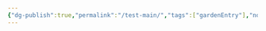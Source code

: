 ```yaml
---
{"dg-publish":true,"permalink":"/test-main/","tags":["gardenEntry"],"noteIcon":"default"}
---
```


<!DOCTYPE html>
<html lang="en">
<head>
    <meta charset="UTF-8">
    <meta name="viewport" content="width=device-width, initial-scale=1.0">
    <title>My Digital Garden</title>
    <style>
        :root {
            /* Modern, vibrant color scheme */
            --primary-color: #6366f1;
            --primary-light: #818cf8;
            --primary-dark: #4f46e5;
            --secondary-color: #10b981;
            --accent-color: #f59e0b;
            --dark-color: #1f2937;
            --light-color: #f3f4f6;
            --card-bg: #ffffff;
            --card-shadow: 0 10px 15px -3px rgba(0, 0, 0, 0.1), 0 4px 6px -2px rgba(0, 0, 0, 0.05);
            --border-radius: 12px;
            --transition: all 0.3s cubic-bezier(0.25, 0.8, 0.25, 1);
        }

        body {
            font-family: 'Inter', system-ui, -apple-system, sans-serif;
            line-height: 1.7;
            color: var(--dark-color);
            background-color: var(--light-color);
            margin: 0;
            padding: 0;
            background-image: 
                radial-gradient(circle at 85% 15%, rgba(99, 102, 241, 0.1) 0%, transparent 40%),
                radial-gradient(circle at 15% 85%, rgba(16, 185, 129, 0.1) 0%, transparent 40%);
            background-attachment: fixed;
            overflow-x: hidden;
        }

        .container {
            max-width: 1400px;
            margin: 0 auto;
            padding: 2rem;
        }

        /* Header Section with parallax effect */
        .header {
            position: relative;
            min-height: 250px;
            display: flex;
            flex-direction: column;
            justify-content: center;
            align-items: center;
            text-align: center;
            padding: 3rem 2rem;
            margin-bottom: 3rem;
            overflow: hidden;
            border-radius: var(--border-radius);
            background: linear-gradient(135deg, var(--primary-light) 0%, var(--primary-dark) 100%);
            color: white;
            box-shadow: var(--card-shadow);
        }

        .header-content {
            position: relative;
            z-index: 2;
            max-width: 800px;
        }

        .header h1 {
            font-size: 3rem;
            margin-bottom: 1rem;
            font-weight: 800;
            background: linear-gradient(to right, #ffffff, #e0e7ff);
            -webkit-background-clip: text;
            -webkit-text-fill-color: transparent;
            letter-spacing: -0.025em;
        }

        .header p {
            font-size: 1.2rem;
            max-width: 600px;
            margin: 0 auto;
            opacity: 0.9;
        }

        .header-shapes {
            position: absolute;
            top: 0;
            left: 0;
            width: 100%;
            height: 100%;
            z-index: 1;
            overflow: hidden;
        }

        .shape {
            position: absolute;
            border-radius: 50%;
            background: rgba(255, 255, 255, 0.1);
        }

        .shape-1 {
            width: 150px;
            height: 150px;
            top: -20px;
            left: 10%;
        }

        .shape-2 {
            width: 100px;
            height: 100px;
            bottom: 20px;
            right: 15%;
        }

        .shape-3 {
            width: 120px;
            height: 120px;
            top: 30%;
            right: 5%;
        }

        /* Modern Search Box */
        .search-container {
            position: relative;
            margin: 0 auto 3rem;
            max-width: 700px;
        }

        .search-box {
            width: 100%;
            padding: 1.2rem 1.5rem 1.2rem 3.5rem;
            font-size: 1.1rem;
            border: none;
            border-radius: 50px;
            background-color: white;
            box-shadow: 0 4px 12px rgba(0, 0, 0, 0.08);
            outline: none;
            transition: var(--transition);
        }

        .search-box:focus {
            box-shadow: 0 0 0 3px rgba(99, 102, 241, 0.3), 0 4px 12px rgba(0, 0, 0, 0.08);
        }

        .search-icon {
            position: absolute;
            left: 1.5rem;
            top: 50%;
            transform: translateY(-50%);
            color: #6b7280;
            pointer-events: none;
        }

        /* Dashboard Layout */
        .dashboard {
            display: grid;
            grid-template-columns: 1fr 350px;
            gap: 2rem;
        }

        .main-content {
            display: grid;
            gap: 2rem;
        }

        .sidebar {
            display: flex;
            flex-direction: column;
            gap: 2rem;
        }

        /* Hub Section Styling */
        .hub-section {
            position: relative;
            background-color: white;
            border-radius: var(--border-radius);
            box-shadow: var(--card-shadow);
            padding: 1.5rem;
            transition: var(--transition);
            overflow: hidden;
        }

        .hub-section:hover {
            transform: translateY(-5px);
            box-shadow: 0 20px 25px -5px rgba(0, 0, 0, 0.1), 0 10px 10px -5px rgba(0, 0, 0, 0.04);
        }

        .hub-header {
            display: flex;
            justify-content: space-between;
            align-items: center;
            margin-bottom: 1.5rem;
        }

        .hub-header h2 {
            margin: 0;
            font-size: 1.5rem;
            color: var(--dark-color);
            font-weight: 700;
        }

        .hub-content {
            position: relative;
            z-index: 2;
        }

        /* Project Hub Styling */
        .project-hub {
            border-top: 4px solid var(--primary-color);
        }

        .projects-grid {
            display: grid;
            grid-template-columns: repeat(auto-fill, minmax(200px, 1fr));
            gap: 1rem;
        }

        .project-card {
            background-color: #f9fafb;
            border-radius: 8px;
            padding: 1.2rem;
            transition: var(--transition);
            cursor: pointer;
            position: relative;
            overflow: hidden;
            border: 1px solid #e5e7eb;
        }

        .project-card:hover {
            background-color: #f3f4f6;
            border-color: #d1d5db;
        }

        .project-card h4 {
            margin-top: 0;
            margin-bottom: 0.5rem;
            font-size: 1rem;
            color: var(--dark-color);
        }

        .project-card p {
            margin: 0;
            font-size: 0.85rem;
            color: #6b7280;
        }

        .project-status {
            position: absolute;
            top: 0.5rem;
            right: 0.5rem;
            width: 10px;
            height: 10px;
            border-radius: 50%;
        }

        .status-active {
            background-color: #10b981;
        }

        .status-paused {
            background-color: #f59e0b;
        }

        .status-completed {
            background-color: #6366f1;
        }

        /* Knowledge Hub Styling */
        .knowledge-hub {
            border-top: 4px solid var(--secondary-color);
        }

        .knowledge-grid {
            display: grid;
            grid-template-columns: repeat(3, 1fr);
            gap: 1rem;
        }

        .knowledge-card {
            display: flex;
            flex-direction: column;
            justify-content: center;
            align-items: center;
            background-color: #f9fafb;
            border-radius: 8px;
            padding: 2rem 1rem;
            text-align: center;
            transition: var(--transition);
            cursor: pointer;
            border: 1px solid #e5e7eb;
        }

        .knowledge-card:hover {
            background-color: #f3f4f6;
            border-color: #d1d5db;
        }

        .knowledge-icon {
            font-size: 2rem;
            margin-bottom: 1rem;
            color: var(--secondary-color);
        }

        .knowledge-card h4 {
            margin: 0;
            font-size: 1rem;
            color: var(--dark-color);
        }

        /* Music Hub Styling */
        .music-hub {
            border-top: 4px solid var(--accent-color);
        }

        .music-scroll {
            position: relative;
            display: flex;
            overflow-x: auto;
            gap: 1rem;
            padding: 0.5rem 0;
            scrollbar-width: thin;
            scrollbar-color: var(--accent-color) #f1f1f1;
        }

        .music-scroll::-webkit-scrollbar {
            height: 5px;
        }

        .music-scroll::-webkit-scrollbar-track {
            background: #f1f1f1;
            border-radius: 10px;
        }

        .music-scroll::-webkit-scrollbar-thumb {
            background: var(--accent-color);
            border-radius: 10px;
        }

        .album-card {
            flex: 0 0 auto;
            width: 120px;
            text-align: center;
            transition: var(--transition);
            cursor: pointer;
        }

        .album-card:hover {
            transform: translateY(-5px);
        }

        .album-art {
            width: 120px;
            height: 120px;
            object-fit: cover;
            border-radius: 8px;
            box-shadow: 0 4px 8px rgba(0, 0, 0, 0.1);
            margin-bottom: 0.5rem;
        }

        .album-name {
            font-size: 0.85rem;
            color: var(--dark-color);
            white-space: nowrap;
            overflow: hidden;
            text-overflow: ellipsis;
            margin: 0.5rem 0 0.25rem;
        }

        .artist-name {
            font-size: 0.75rem;
            color: #6b7280;
            white-space: nowrap;
            overflow: hidden;
            text-overflow: ellipsis;
            margin: 0;
        }

        /* Thought Map Styling */
        .thought-map {
            position: relative;
            min-height: 300px;
            display: flex;
            justify-content: center;
            align-items: center;
            background-color: white;
            border-radius: var(--border-radius);
            box-shadow: var(--card-shadow);
            padding: 1.5rem;
            transition: var(--transition);
            overflow: hidden;
            border-top: 4px solid #8b5cf6;
        }

        .thought-map:hover {
            transform: translateY(-5px);
            box-shadow: 0 20px 25px -5px rgba(0, 0, 0, 0.1), 0 10px 10px -5px rgba(0, 0, 0, 0.04);
        }

        .map-container {
            width: 100%;
            height: 300px;
            position: relative;
        }

        .node {
            position: absolute;
            width: 60px;
            height: 60px;
            border-radius: 50%;
            background-color: #8b5cf6;
            color: white;
            display: flex;
            justify-content: center;
            align-items: center;
            font-size: 1.5rem;
            cursor: pointer;
            z-index: 2;
            transition: var(--transition);
            box-shadow: 0 4px 6px rgba(0, 0, 0, 0.1);
        }

        .node:hover {
            transform: scale(1.1);
            box-shadow: 0 6px 8px rgba(0, 0, 0, 0.15);
        }

        .node-1 {
            top: 50%;
            left: 50%;
            transform: translate(-50%, -50%);
            background-color: #8b5cf6;
            width: 80px;
            height: 80px;
        }

        .node-2 {
            top: 20%;
            left: 30%;
            background-color: #ec4899;
        }

        .node-3 {
            top: 70%;
            left: 25%;
            background-color: #10b981;
        }

        .node-4 {
            top: 30%;
            left: 70%;
            background-color: #f59e0b;
        }

        .node-5 {
            top: 65%;
            left: 75%;
            background-color: #3b82f6;
        }

        .connector {
            position: absolute;
            background-color: #e5e7eb;
            height: 2px;
            transform-origin: left center;
            z-index: 1;
        }

        /* Sidebar Widgets */
        .widget {
            background-color: white;
            border-radius: var(--border-radius);
            box-shadow: var(--card-shadow);
            padding: 1.5rem;
            transition: var(--transition);
        }

        .widget:hover {
            transform: translateY(-3px);
            box-shadow: 0 10px 15px -3px rgba(0, 0, 0, 0.1), 0 4px 6px -2px rgba(0, 0, 0, 0.05);
        }

        .widget-header {
            display: flex;
            justify-content: space-between;
            align-items: center;
            margin-bottom: 1rem;
        }

        .widget-header h3 {
            margin: 0;
            font-size: 1.2rem;
            color: var(--dark-color);
            font-weight: 600;
        }

        /* Random Note Widget */
        .random-note-widget {
            border-left: 4px solid #8b5cf6;
        }

        .random-note-content {
            font-size: 0.95rem;
            line-height: 1.6;
            color: #4b5563;
            margin-bottom: 1rem;
            font-style: italic;
        }

        .random-note-btn {
            background-color: #8b5cf6;
            color: white;
            border: none;
            padding: 0.6rem 1.2rem;
            border-radius: 6px;
            cursor: pointer;
            font-size: 0.9rem;
            transition: var(--transition);
            display: block;
            width: 100%;
        }

        .random-note-btn:hover {
            background-color: #7c3aed;
        }

        /* Recent Activity Widget */
        .recent-activity-widget {
            border-left: 4px solid #3b82f6;
        }

        .activity-list {
            list-style: none;
            padding: 0;
            margin: 0;
        }

        .activity-item {
            padding: 0.8rem 0;
            border-bottom: 1px solid #e5e7eb;
            font-size: 0.9rem;
        }

        .activity-item:last-child {
            border-bottom: none;
            padding-bottom: 0;
        }

        .activity-title {
            color: var(--dark-color);
            font-weight: 500;
            margin: 0 0 0.3rem;
            display: block;
        }

        .activity-meta {
            color: #6b7280;
            font-size: 0.8rem;
        }

        /* Quick Actions Widget */
        .quick-actions-widget {
            border-left: 4px solid #ef4444;
        }

        .actions-grid {
            display: grid;
            grid-template-columns: repeat(2, 1fr);
            gap: 0.8rem;
        }

        .action-btn {
            background-color: #f3f4f6;
            border: 1px solid #e5e7eb;
            border-radius: 6px;
            padding: 0.8rem;
            display: flex;
            flex-direction: column;
            align-items: center;
            justify-content: center;
            text-align: center;
            cursor: pointer;
            transition: var(--transition);
        }

        .action-btn:hover {
            background-color: #e5e7eb;
            border-color: #d1d5db;
        }

        .action-icon {
            font-size: 1.5rem;
            margin-bottom: 0.5rem;
            color: #ef4444;
        }

        .action-label {
            font-size: 0.8rem;
            color: var(--dark-color);
            margin: 0;
        }

        /* Footer */
        .footer {
            text-align: center;
            margin-top: 3rem;
            padding-top: 1.5rem;
            border-top: 1px solid #e5e7eb;
            color: #6b7280;
            font-size: 0.9rem;
        }

        /* Responsive Design */
        @media (max-width: 1024px) {
            .dashboard {
                grid-template-columns: 1fr;
            }
            
            .sidebar {
                display: grid;
                grid-template-columns: repeat(auto-fit, minmax(300px, 1fr));
            }
            
            .knowledge-grid {
                grid-template-columns: repeat(2, 1fr);
            }
        }

        @media (max-width: 768px) {
            .container {
                padding: 1rem;
            }
            
            .header h1 {
                font-size: 2.5rem;
            }
            
            .projects-grid {
                grid-template-columns: repeat(auto-fill, minmax(150px, 1fr));
            }
            
            .knowledge-grid {
                grid-template-columns: 1fr;
            }
            
            .sidebar {
                grid-template-columns: 1fr;
            }
        }

        /* Keyframe Animations */
        @keyframes float {
            0% {
                transform: translateY(0px);
            }
            50% {
                transform: translateY(-10px);
            }
            100% {
                transform: translateY(0px);
            }
        }

        .float-animation {
            animation: float 6s ease-in-out infinite;
        }
    </style>
</head>
<body>
    <div class="container">
        <!-- Dynamic Header Section -->
        <div class="header">
            <div class="header-shapes">
                <div class="shape shape-1"></div>
                <div class="shape shape-2"></div>
                <div class="shape shape-3"></div>
            </div>
            <div class="header-content">
                <h1>My Digital Garden</h1>
                <p>A living collection of ideas, projects, and discoveries — my second brain in digital form.</p>
            </div>
        </div>

        <!-- Enhanced Search Box -->
        <div class="search-container">
            <input type="text" class="search-box" placeholder="Search across my digital garden...">
            <div class="search-icon">🔍</div>
        </div>

        <!-- Dashboard Layout -->
        <div class="dashboard">
            <div class="main-content">
                <!-- Projects Hub -->
                <div class="hub-section project-hub">
                    <div class="hub-header">
                        <h2>Projects</h2>
                        <a href="./projects" style="color: var(--primary-color); text-decoration: none; font-size: 0.9rem;">View All →</a>
                    </div>
                    <div class="hub-content">
                        <div class="projects-grid">
                            <div class="project-card" onclick="window.location.href='./projects/project1'">
                                <div class="project-status status-active"></div>
                                <h4>Personal Website</h4>
                                <p>Portfolio and blog redesign</p>
                            </div>
                            <div class="project-card" onclick="window.location.href='./projects/project2'">
                                <div class="project-status status-active"></div>
                                <h4>AI Research</h4>
                                <p>Exploring LLM capabilities</p>
                            </div>
                            <div class="project-card" onclick="window.location.href='./projects/project3'">
                                <div class="project-status status-paused"></div>
                                <h4>Smart Home</h4>
                                <p>Home automation setup</p>
                            </div>
                            <div class="project-card" onclick="window.location.href='./projects/project4'">
                                <div class="project-status status-completed"></div>
                                <h4>Reading List</h4>
                                <p>Book tracking system</p>
                            </div>
                        </div>
                    </div>
                </div>

                <!-- Knowledge Hub -->
                <div class="hub-section knowledge-hub">
                    <div class="hub-header">
                        <h2>Knowledge</h2>
                        <a href="./knowledge" style="color: var(--secondary-color); text-decoration: none; font-size: 0.9rem;">Explore More →</a>
                    </div>  
                    <div class="hub-content">
                        <div class="knowledge-grid">
                            <div class="knowledge-card" onclick="window.location.href='./ai-tools'">
                                <div class="knowledge-icon">🤖</div>
                                <h4>AI Tools</h4>
                            </div>
                            <div class="knowledge-card" onclick="window.location.href='./programming'">
                                <div class="knowledge-icon">💻</div>
                                <h4>Programming</h4>
                            </div>
                            <div class="knowledge-card" onclick="window.location.href='./resources'">
                                <div class="knowledge-icon">📚</div>
                                <h4>Resources</h4>
                            </div>
                        </div>
                    </div>
                </div>

                <!-- Music Hub -->
                <div class="hub-section music-hub">
                    <div class="hub-header">
                        <h2>Music</h2>
                        <a href="./music" style="color: var(--accent-color); text-decoration: none; font-size: 0.9rem;">Full Library →</a>
                    </div>
                    <div class="hub-content">
                        <div class="music-scroll">
                            <div class="album-card" onclick="window.location.href='./music/album1'">
                                <img src="/api/placeholder/120/120" alt="Album Art" class="album-art">
                                <p class="album-name">Album Name</p>
                                <p class="artist-name">Artist</p>
                            </div>
                            <div class="album-card" onclick="window.location.href='./music/album2'">
                                <img src="/api/placeholder/120/120" alt="Album Art" class="album-art">
                                <p class="album-name">Another Album</p>
                                <p class="artist-name">Another Artist</p>
                            </div>
                            <div class="album-card" onclick="window.location.href='./music/album3'">
                                <img src="/api/placeholder/120/120" alt="Album Art" class="album-art">
                                <p class="album-name">Third Album</p>
                                <p class="artist-name">Third Artist</p>
                            </div>
                            <div class="album-card" onclick="window.location.href='./music/album4'">
                                <img src="/api/placeholder/120/120" alt="Album Art" class="album-art">
                                <p class="album-name">Fourth Album</p>
                                <p class="artist-name">Fourth Artist</p>
                            </div>
                            <div class="album-card" onclick="window.location.href='./music/album5'">
                                <img src="/api/placeholder/120/120" alt="Album Art" class="album-art">
                                <p class="album-name">Fifth Album</p>
                                <p class="artist-name">Fifth Artist</p>
                            </div>
                            <div class="album-card" onclick="window.location.href='./music/album6'">
                                <img src="/api/placeholder/120/120" alt="Album Art" class="album-art">
                                <p class="album-name">Sixth Album</p>
                                <p class="artist-name">Sixth Artist</p>
                            </div>
                        </div>
                    </div>
                </div>

                <!-- Thought Map (Zettelkasten Visualization) -->
                <div class="thought-map">
                    <div class="hub-header">
                        <h2>Thought Map</h2>
                        <a href="./zettelkasten" style="color: #8b5cf6; text-decoration: none; font-size: 0.9rem;">Enter Zettelkasten →</a>
                    </div>
                    <div class="map-container">
                        <div class="node node-1 float-animation" onclick="window.location.href='./zettelkasten/main'">🧠</div>
                        <div class="node node-2" onclick="window.location.href='./zettelkasten/topic1'">📝</div>
                        <div class="node node-3" onclick="window.location.href='./zettelkasten/topic2'">💡</div>
                        <div class="node node-4" onclick="window.location.href='./zettelkasten/topic3'">🔍</div>
                        <div class="node node-5" onclick="window.location.href='./zettelkasten/topic4'">📊</div>
                        <!-- Connectors between nodes -->
                        <div id="connector1" class="connector"></div>
                        <div id="connector2" class="connector"></div>
                        <div id="connector3" class="connector"></div>
                        <div id="connector4" class="connector"></div>
                    </div>
                </div>
            </div>

            <div class="sidebar">
                <!-- Random Note Widget -->
                <div class="widget random-note-widget">
                    <div class="widget-header">
                        <h3>Random Note</h3>
                    </div>
                    <p id="random-note-content" class="random-note-content">The best way to predict the future is to invent it.</p>
                    <button class="random-note-btn" onclick="loadRandomNote()">Show Another</button>
                </div>

                <!-- Recent Activity Widget -->
                <div class="widget recent-activity-widget">
                    <div class="widget-header">
                        <h3>Recent Activity</h3>
                    </div>
                    <ul class="activity-list">
                        <li class="activity-item">
                            <span class="activity-title">Updated AI Tools Collection</span>
                            <span class="activity-meta">April 28, 2025</span>
                        </li>
                        <li class="activity-item">
                            <span class="activity-title">Added new Zettelkasten note</span>
                            <span class="activity-meta">April 27, 2025</span>
                        </li>
                        <li class="activity-item">
                            <span class="activity-title">Added new music albums</span>
                            <span class="activity-meta">April 25, 2025</span>
                        </li>
                        <li class="activity-item">
                            <span class="activity-title">Updated Project Status</span>
                            <span class="activity-meta">April 24, 2025</span>
                        </li>
                    </ul>
                </div>

                <!-- Quick Actions Widget -->
                <div class="widget quick-actions-widget">
                    <div class="widget-header">
                        <h3>Quick Actions</h3>
                    </div>
                    <div class="actions-grid">
                        <div class="action-btn" onclick="window.location.href='./new-note'">
                            <div class="action-icon">📝</div>
                            <p class="action-label">New Note</p>
                        </div>
                        <div class="action-btn" onclick="window.location.href='./journal/new'">
                            <div class="action-icon">📔</div>
                            <p class="action-label">Journal</p>
                        </div>
                        <div class="action-btn" onclick="window.location.href='./todo'">
                            <div class="action-icon">✅</div>
                            <p class="action-label">Todo</p>
                        </div>
                        <div class="action-btn" onclick="window.location.href='./settings'">
                            <div class="action-icon">⚙️</div>
                            <p class="action-label">Settings</p>
                        </div>
                    </div>
                </div>
            </div>
        </div>

        <!-- Footer -->
        <div class="footer">
            <p>Last updated: <span id="last-updated">April 29, 2025</span> • Digital Garden v2.0</p>
        </div>
    </div>

    <script>
        // Function to draw connectors between nodes
        function drawConnectors() {
            // Central node to other nodes
            drawConnector('connector1', 'node-1', 'node-2');
            drawConnector('connector2', 'node-1', 'node-3');
            drawConnector('connector3', 'node-1', 'node-4');
            drawConnector('connector4', 'node-1', 'node-5');
        }

        function drawConnector(connectorId, sourceId, targetId) {
            const sourceNode = document.querySelector('.' + sourceId);
            const targetNode = document.querySelector('.' + targetId);
            const connector = document.getElementById(connectorId);
            
            if (!sourceNode || !targetNode || !connector) return;
            
            // Get positions
            const sourceRect = sourceNode.getBoundingClientRect();
            const targetRect = targetNode.getBoundingClientRect();
            const mapContainer = document.querySelector('.map-container').getBoundingClientRect();
            
            // Calculate relative positions within the container
            const sourceX = sourceRect.left + sourceRect.width/2 - mapContainer.left;
            const sourceY = sourceRect.top + sourceRect.height/2 - mapContainer.top;
            const targetX = targetRect.left + targetRect.width/2 - mapContainer.left;
            const targetY = targetRect.top + targetRect.height/2 - mapContainer.top;
            
            // Calculate connector length and angle
            const length = Math.sqrt(Math.pow(targetX - sourceX, 2) + Math.pow(targetY - sourceY, 2));
            const angle = Math.atan2(targetY - sourceY, targetX - sourceX) * 180 / Math.PI;
            
            // Set connector style
            connector.style.width = `${length}px`;
            connector.style.left = `${sourceX}px`;
            connector.style.top = `${sourceY}px`;
            connector.style.transform = `rotate(${angle}deg)`;
        }

        // Random note function
        function loadRandomNote() {
            const randomThoughts = [
                "The best way to predict the future is to invent it.",
                "Knowledge is like a garden: if it is not cultivated, it cannot be harvested.",
                "The more I learn, the more I realize how much I don't know.",
                "Everything is connected in ways we're just beginning to understand.",
                "Creativity is intelligence having fun.",
                "Your mind is a garden, your thoughts are the seeds. You can grow flowers or you can grow weeds.",
                "A mind that is stretched by a new experience can never go back to its old dimensions.",
                "The art of writing is the art of discovering what you believe.",
                "The universe is not required to be in perfect harmony with human ambition."
            ];
            
            const randomIndex = Math.floor(Math.random() * randomThoughts.length);
            document.getElementById('random-note-content').textContent = randomThoughts[randomIndex];
            
            // Add transition effect
            const noteElement = document.getElementById('random-note-content');
            noteElement.style.opacity = '0';
            setTimeout(() => {
                noteElement.textContent = randomThoughts[randomIndex];
                noteElement.style.opacity = '1';
            }, 300);
        }

        // Update the last updated date
        function updateLastUpdated() {
            const options = { year: 'numeric', month: 'long', day: 'numeric' };
            document.getElementById('last-updated').textContent = new Date().toLocaleDateString(undefined, options);
        }

        // Header parallax effect
        function setupHeaderParallax() {
            const header = document.querySelector('.header');
            const shapes = document.querySelectorAll('.shape');
            
            window.addEventListener('scroll', () => {
                const scrollTop = window.scrollY;
                const headerRect = header.getBoundingClientRect();
                
                if (headerRect.bottom > 0) {
                    shapes.forEach((shape, index) => {
                        const speed = 0.2 + (index * 0.1);
                        const yPos = scrollTop * speed;
                        shape.style.transform = `translateY(${yPos}px)`;
                    });
                }
            });
        }

        // Initialize on page load
        document.addEventListener('DOMContentLoaded', function() {
            loadRandomNote();
            updateLastUpdated();
            setupHeaderParallax();
            
            // Draw connectors with slight delay to ensure positions are calculated
            setTimeout(drawConnectors, 100);
            
            // Redraw connectors on window resize
            window.addEventListener('resize', function() {
                setTimeout(drawConnectors, 100);
            });
            
            // Add transition to the random note text
            document.getElementById('random-note-content').style.transition = 'opacity 0.3s ease';
            
            // Add animation class to nodes
            const nodes = document.querySelectorAll('.node');
            nodes.forEach((node, index) => {
                if (index !== 0) { // Skip the central node which already has float animation
                    node.style.animation = `float ${5 + index}s ease-in-out infinite ${index}s`;
                }
            });
        });
        
        // Add search functionality 
        const searchBox = document.querySelector('.search-box');
        searchBox.addEventListener('keypress', function(e) {
            if (e.key === 'Enter') {
                const searchTerm = searchBox.value.trim().toLowerCase();
                if (searchTerm) {
                    // This would normally redirect to search results
                    alert(`Searching for: ${searchTerm}`);
                    // In real implementation replace with:
                    // window.location.href = `./search?q=${encodeURIComponent(searchTerm)}`;
                }
            }
        });
